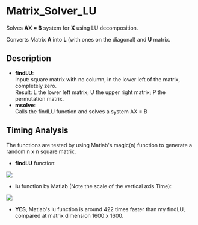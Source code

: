 # Matrix_Solver_LU
Solves __AX = B__ system for __X__ using LU decomposition. <br/>

Converts Matrix __A__ into __L__ (with ones on the diagonal) and __U__ matrix. <br/>

## Description
- __findLU__: <br/>
Input: square matrix with no column, in the lower left of the matrix, completely zero. <br/>
Result: L the lower left matrix; U the upper right matrix; P the permutation matrix.
- __msolve__: <br/>
Calls the findLU function and solves a system AX = B

## Timing Analysis

The functions are tested by using Matlab's magic(n) function to generate a random n x n square matrix.

- __findLU__ function:
<img src="https://github.com/yanghaoqin/Matrix_Solver_LU/blob/master/Analysis/Timing_Analysis.PNG">

- __lu__ function by Matlab (Note the scale of the vertical axis Time):
<img src="https://github.com/yanghaoqin/Matrix_Solver_LU/blob/master/Analysis/Timing_Analysis_Matlab.PNG">

- __YES__, Matlab's lu function is around 422 times faster than my findLU, compared at matrix dimension 1600 x 1600.
